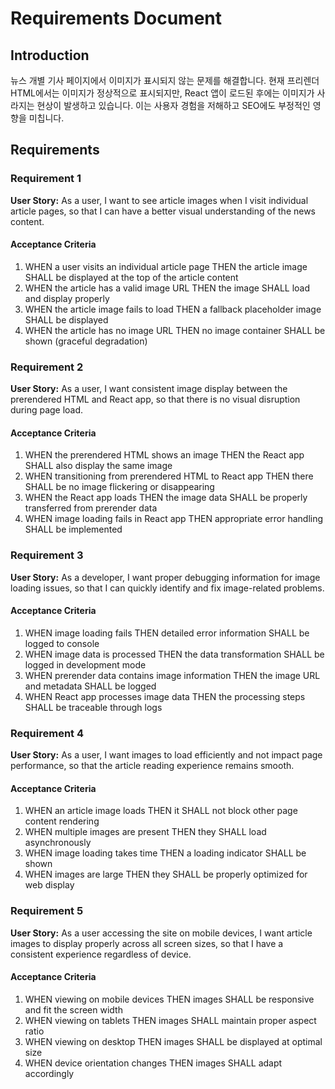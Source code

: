 # Requirements Document

## Introduction

뉴스 개별 기사 페이지에서 이미지가 표시되지 않는 문제를 해결합니다. 현재 프리렌더 HTML에서는 이미지가 정상적으로 표시되지만, React 앱이 로드된 후에는 이미지가 사라지는 현상이 발생하고 있습니다. 이는 사용자 경험을 저해하고 SEO에도 부정적인 영향을 미칩니다.

## Requirements

### Requirement 1

**User Story:** As a user, I want to see article images when I visit individual article pages, so that I can have a better visual understanding of the news content.

#### Acceptance Criteria

1. WHEN a user visits an individual article page THEN the article image SHALL be displayed at the top of the article content
2. WHEN the article has a valid image URL THEN the image SHALL load and display properly
3. WHEN the article image fails to load THEN a fallback placeholder image SHALL be displayed
4. WHEN the article has no image URL THEN no image container SHALL be shown (graceful degradation)

### Requirement 2

**User Story:** As a user, I want consistent image display between the prerendered HTML and React app, so that there is no visual disruption during page load.

#### Acceptance Criteria

1. WHEN the prerendered HTML shows an image THEN the React app SHALL also display the same image
2. WHEN transitioning from prerendered HTML to React app THEN there SHALL be no image flickering or disappearing
3. WHEN the React app loads THEN the image data SHALL be properly transferred from prerender data
4. WHEN image loading fails in React app THEN appropriate error handling SHALL be implemented

### Requirement 3

**User Story:** As a developer, I want proper debugging information for image loading issues, so that I can quickly identify and fix image-related problems.

#### Acceptance Criteria

1. WHEN image loading fails THEN detailed error information SHALL be logged to console
2. WHEN image data is processed THEN the data transformation SHALL be logged in development mode
3. WHEN prerender data contains image information THEN the image URL and metadata SHALL be logged
4. WHEN React app processes image data THEN the processing steps SHALL be traceable through logs

### Requirement 4

**User Story:** As a user, I want images to load efficiently and not impact page performance, so that the article reading experience remains smooth.

#### Acceptance Criteria

1. WHEN an article image loads THEN it SHALL not block other page content rendering
2. WHEN multiple images are present THEN they SHALL load asynchronously
3. WHEN image loading takes time THEN a loading indicator SHALL be shown
4. WHEN images are large THEN they SHALL be properly optimized for web display

### Requirement 5

**User Story:** As a user accessing the site on mobile devices, I want article images to display properly across all screen sizes, so that I have a consistent experience regardless of device.

#### Acceptance Criteria

1. WHEN viewing on mobile devices THEN images SHALL be responsive and fit the screen width
2. WHEN viewing on tablets THEN images SHALL maintain proper aspect ratio
3. WHEN viewing on desktop THEN images SHALL be displayed at optimal size
4. WHEN device orientation changes THEN images SHALL adapt accordingly